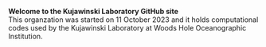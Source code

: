 **Welcome to the Kujawinski Laboratory GitHub site**\
This organzation was started on 11 October 2023 and it holds computational codes used by the Kujawinski Laboratory at Woods Hole Oceanographic Institution.


